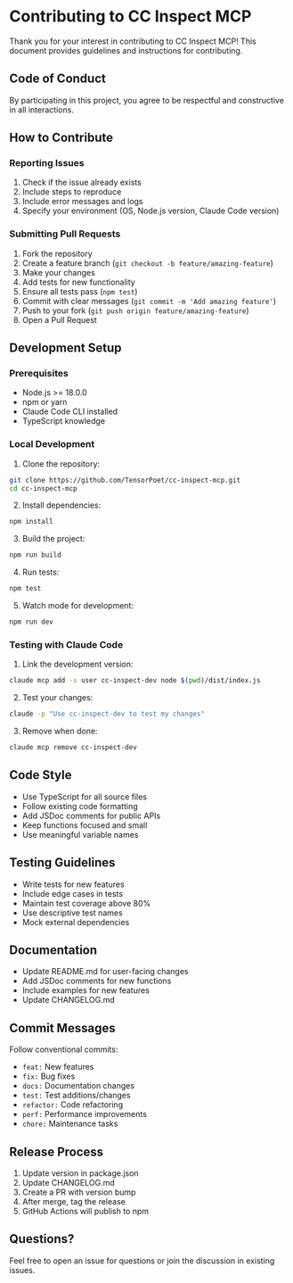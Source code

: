 # Contributing to CC Inspect MCP

Thank you for your interest in contributing to CC Inspect MCP! This document provides guidelines and instructions for contributing.

## Code of Conduct

By participating in this project, you agree to be respectful and constructive in all interactions.

## How to Contribute

### Reporting Issues

1. Check if the issue already exists
2. Include steps to reproduce
3. Include error messages and logs
4. Specify your environment (OS, Node.js version, Claude Code version)

### Submitting Pull Requests

1. Fork the repository
2. Create a feature branch (`git checkout -b feature/amazing-feature`)
3. Make your changes
4. Add tests for new functionality
5. Ensure all tests pass (`npm test`)
6. Commit with clear messages (`git commit -m 'Add amazing feature'`)
7. Push to your fork (`git push origin feature/amazing-feature`)
8. Open a Pull Request

## Development Setup

### Prerequisites

- Node.js >= 18.0.0
- npm or yarn
- Claude Code CLI installed
- TypeScript knowledge

### Local Development

1. Clone the repository:
```bash
git clone https://github.com/TensorPoet/cc-inspect-mcp.git
cd cc-inspect-mcp
```

2. Install dependencies:
```bash
npm install
```

3. Build the project:
```bash
npm run build
```

4. Run tests:
```bash
npm test
```

5. Watch mode for development:
```bash
npm run dev
```

### Testing with Claude Code

1. Link the development version:
```bash
claude mcp add -s user cc-inspect-dev node $(pwd)/dist/index.js
```

2. Test your changes:
```bash
claude -p "Use cc-inspect-dev to test my changes"
```

3. Remove when done:
```bash
claude mcp remove cc-inspect-dev
```

## Code Style

- Use TypeScript for all source files
- Follow existing code formatting
- Add JSDoc comments for public APIs
- Keep functions focused and small
- Use meaningful variable names

## Testing Guidelines

- Write tests for new features
- Include edge cases in tests
- Maintain test coverage above 80%
- Use descriptive test names
- Mock external dependencies

## Documentation

- Update README.md for user-facing changes
- Add JSDoc comments for new functions
- Include examples for new features
- Update CHANGELOG.md

## Commit Messages

Follow conventional commits:
- `feat:` New features
- `fix:` Bug fixes
- `docs:` Documentation changes
- `test:` Test additions/changes
- `refactor:` Code refactoring
- `perf:` Performance improvements
- `chore:` Maintenance tasks

## Release Process

1. Update version in package.json
2. Update CHANGELOG.md
3. Create a PR with version bump
4. After merge, tag the release
5. GitHub Actions will publish to npm

## Questions?

Feel free to open an issue for questions or join the discussion in existing issues.